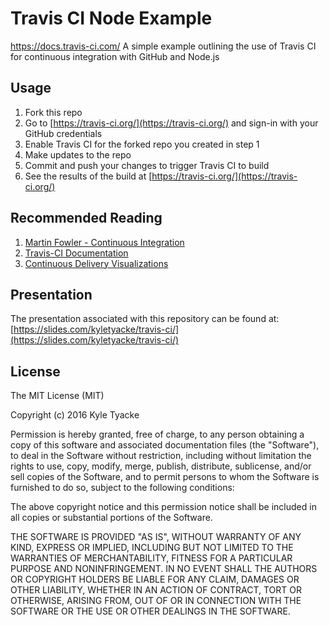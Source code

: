 # Travis CI Node Example
https://docs.travis-ci.com/
A simple example outlining the use of Travis CI for continuous integration with GitHub and Node.js

## Usage

1. Fork this repo
2. Go to [https://travis-ci.org/](https://travis-ci.org/) and sign-in with your GitHub credentials
3. Enable Travis CI for the forked repo you created in step 1
4. Make updates to the repo
5. Commit and push your changes to trigger Travis CI to build
6. See the results of the build at [https://travis-ci.org/](https://travis-ci.org/)

## Recommended Reading

1. [Martin Fowler - Continuous Integration](http://www.martinfowler.com/articles/continuousIntegration.html)
2. [Travis-CI Documentation](https://docs.travis-ci.com/)
3. [Continuous Delivery Visualizations](http://continuousdelivery.com/2014/02/visualizations-of-continuous-delivery/)

## Presentation

The presentation associated with this repository can be found at:
[https://slides.com/kyletyacke/travis-ci/](https://slides.com/kyletyacke/travis-ci/)

## License

The MIT License (MIT)

Copyright (c) 2016 Kyle Tyacke

Permission is hereby granted, free of charge, to any person obtaining a copy
of this software and associated documentation files (the "Software"), to deal
in the Software without restriction, including without limitation the rights
to use, copy, modify, merge, publish, distribute, sublicense, and/or sell
copies of the Software, and to permit persons to whom the Software is
furnished to do so, subject to the following conditions:

The above copyright notice and this permission notice shall be included in all
copies or substantial portions of the Software.

THE SOFTWARE IS PROVIDED "AS IS", WITHOUT WARRANTY OF ANY KIND, EXPRESS OR
IMPLIED, INCLUDING BUT NOT LIMITED TO THE WARRANTIES OF MERCHANTABILITY,
FITNESS FOR A PARTICULAR PURPOSE AND NONINFRINGEMENT. IN NO EVENT SHALL THE
AUTHORS OR COPYRIGHT HOLDERS BE LIABLE FOR ANY CLAIM, DAMAGES OR OTHER
LIABILITY, WHETHER IN AN ACTION OF CONTRACT, TORT OR OTHERWISE, ARISING FROM,
OUT OF OR IN CONNECTION WITH THE SOFTWARE OR THE USE OR OTHER DEALINGS IN THE
SOFTWARE.